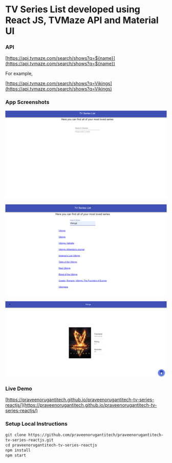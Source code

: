 # TV Series List developed using React JS, TVMaze API and Material UI

### API

[https://api.tvmaze.com/search/shows?q=${name}](https://api.tvmaze.com/search/shows?q=${name})

For example,

[https://api.tvmaze.com/search/shows?q=Vikings](https://api.tvmaze.com/search/shows?q=Vikings)


### App Screenshots

![screenshot of the app](https://raw.githubusercontent.com/praveenorugantitech/praveenorugantitech-tv-series-reactjs/master/src/images/screenshot1.PNG)

![screenshot of the app](https://raw.githubusercontent.com/praveenorugantitech/praveenorugantitech-tv-series-reactjs/master/src/images/screenshot2.PNG)

![screenshot of the app](https://raw.githubusercontent.com/praveenorugantitech/praveenorugantitech-tv-series-reactjs/master/src/images/screenshot3.PNG)


### Live Demo

[https://praveenorugantitech.github.io/praveenorugantitech-tv-series-reactjs/](https://praveenorugantitech.github.io/praveenorugantitech-tv-series-reactjs/)


### Setup Local Instructions

```
git clone https://github.com/praveenorugantitech/praveenorugantitech-tv-series-reactjs.git
cd praveenorugantitech-tv-series-reactjs
npm install
npm start

```
